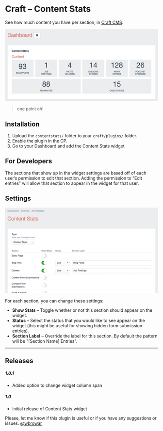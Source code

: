 # Craft – Content Stats
See how much content you have per section, in [Craft CMS](https://buildwithcraft.com).

![Screenshot](screenshot-widget.png)

> one point oh!

## Installation
1. Upload the `contentstats/` folder to your `craft/plugins/` folder.
2. Enable the plugin in the CP.
3. Go to your Dashboard and add the Content Stats widget

## For Developers
The sections that show up in the widget settings are based off of each user‘s permission to edit that section. Adding the permission to "Edit entries" will allow that section to appear in the widget for that user.

## Settings

![Screenshot](screenshot-settings.png)

For each section, you can change these settings:
* **Show Stats** – Toggle whether or not this section should appear on the widget.
* **Status** – Select the status that you would like to see appear on the widget (this might be useful for showing hidden form submission entries).
* **Section Label** – Override the label for this section. By default the pattern will be "[Section Name] Entries".

---

## Releases
##### *1.0.1*
* Added option to change widget column span

##### *1.0*
* Initial release of Content Stats widget

Please, let me know if this plugin is useful or if you have any suggestions or issues. [@wbrowar](https://twitter.com/wbrowar)